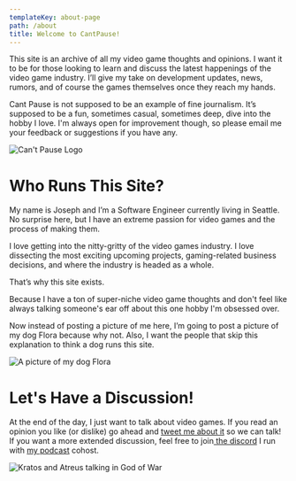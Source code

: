 ```yaml
---
templateKey: about-page
path: /about
title: Welcome to CantPause!
---
```

This site is an archive of all my video game thoughts and opinions. I want it to be for those looking to learn and discuss the latest happenings of the video game industry. I’ll give my take on development updates, news, rumors, and of course the games themselves once they reach my hands. 

Cant Pause is not supposed to be an example of fine journalism. It’s supposed to be a fun, sometimes casual, sometimes deep, dive into the hobby I love. I'm always open for improvement though, so please email me your feedback or suggestions if you have any.

![Can't Pause Logo](/img/cantpauselogov2.png)

# Who Runs This Site?

My name is Joseph and I’m a Software Engineer currently living in Seattle. No surprise here, but I have an extreme passion for video games and the process of making them.

I love getting into the nitty-gritty of the video games industry. I love dissecting the most exciting upcoming projects, gaming-related business decisions, and where the industry is headed as a whole.

That’s why this site exists. 

Because I have a ton of super-niche video game thoughts and don't feel like always talking someone's ear off about this one hobby I'm obsessed over.

Now instead of posting a picture of me here, I’m going to post a picture of my dog Flora because why not. Also, I want the people that skip this explanation to think a dog runs this site.

![A picture of my dog Flora](/img/pxl_20220101_034239615.jpg)

# Let's Have a Discussion!

At the end of the day, I just want to talk about video games. If you read an opinion you like (or dislike) go ahead and [tweet me about it](https://twitter.com/th3hoopman) so we can talk! If you want a more extended discussion, feel free to join[ the discord](https://discord.gg/mgkfacFZxk) I run with [my podcast](https://open.spotify.com/show/3oNzUYeq8gfRal3MpklVOH?si=b98d172f3c314ba6) cohost.

![Kratos and Atreus talking in God of War](/img/nace5lcsfwsenknupkeja5.jpg "Kratos and Atreus talking in God of War")